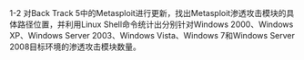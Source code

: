 1-2
对Back Track 5中的Metasploit进行更新，找出Metasploit渗透攻击模块的具体路径位置，并利用Linux Shell命令统计出分别针对Windows 2000、Windows XP、Windows Server 2003、Windows Vista、Windows 7和Windows Server 2008目标环境的渗透攻击模块数量。
